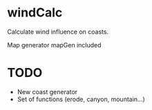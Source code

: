 windCalc
========

Calculate wind influence on coasts.

Map generator mapGen included


TODO
========
* New coast generator
* Set of functions (erode, canyon, mountain...)

